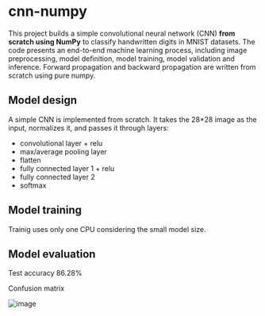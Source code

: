 # cnn-numpy
This project builds a simple convolutional neural network (CNN) **from scratch using NumPy** to classify handwritten digits in MNIST datasets. The code presents an end-to-end machine learning process, including image preprocessing, model definition, model training, model validation and inference. Forward propagation and backward propagation are written from scratch using pure numpy. 

## Model design
A simple CNN is implemented from scratch. It takes the 28*28 image as the input, normalizes it, and passes it through layers: 
- convolutional layer + relu
- max/average pooling layer
- flatten
- fully connected layer 1 + relu
- fully connected layer 2
- softmax

## Model training
Trainig uses only one CPU considering the small model size. 

## Model evaluation
Test accuracy 86.28%

Confusion matrix

![image](https://github.com/user-attachments/assets/66c2b769-8924-4ef4-ac3f-27d4b2fe71a5)
